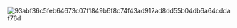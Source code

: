 ![93abf36c5feb64673c07f1849b6f8c74f43ad912ad8dd55b04db6a64cddaf76d](https://user-images.githubusercontent.com/105041017/234959658-4b950ab3-4c96-4516-8150-27b2b4f10d71.gif)
